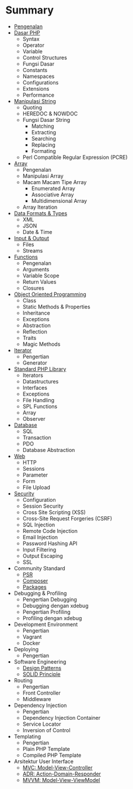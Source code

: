 # Summary

* [Pengenalan](10-pengenalan.md)
* [Dasar PHP](20-dasar-php.md)
    * Syntax
    * Operator
    * Variable
    * Control Structures
    * Fungsi Dasar
    * Constants
    * Namespaces
    * Configurations
    * Extensions
    * Performance
* [Manipulasi String](30-manipulasi-string.md)
    * Quoting
    * HEREDOC & NOWDOC
    * Fungsi Dasar String
        * Matching
        * Extracting
        * Searching
        * Replacing
        * Formating
    * Perl Compatible Regular Expression (PCRE)
* [Array](40-manipulasi-array.md)
    * Pengenalan
    * Manipulasi Array
    * Macam Macam Tipe Array
        * Enumerated Array
        * Associative Array
        * Multidimensional Array
    * Array Iteration
* [Data Formats & Types](50-data-formats-types.md)
    * XML
    * JSON
    * Date & Time
* [Input & Output](60-input.output.md)
    * Files
    * Streams
* [Functions](70-functions.md)
    * Pengenalan
    * Arguments
    * Variable Scope
    * Return Values
    * Closures
* [Object Oriented Programming](80-object-oriented.md)
    * Class
    * Static Methods & Properties
    * Inheritance
    * Exceptions
    * Abstraction
    * Reflection
    * Traits
    * Magic Methods
* [Iterator](90-iterator.md)
    * Pengertian
    * Generator
* [Standard PHP Library](100-standard-php-library.md)
    * Iterators
    * Datastructures
    * Interfaces
    * Exceptions
    * File Handling
    * SPL Functions
    * Array
    * Observer
* [Database](100-database.md)
    * SQL
    * Transaction
    * PDO
    * Database Abstraction
* [Web](110-web.md)
    * HTTP
    * Sessions
    * Parameter
    * Form
    * File Upload
* [Security](120-security.md)
    * Configuration
    * Session Security
    * Cross Site Scripting (XSS)
    * Cross-Site Request Forgeries (CSRF)
    * SQL Injection
    * Remote Code Injection
    * Email Injection
    * Password Hashing API
    * Input Filtering
    * Output Escaping
    * SSL
* Community Standard
    * [PSR](70-psr.md)
    * [Composer](60-composer.md)
    * [Packages](140-packages.md)
* Debugging & Profiling
    * Pengertian Debugging
    * Debugging dengan xdebug
    * Pengertian Profiling
    * Profiling dengan xdebug
* Development Environment
    * Pengertian
    * Vagrant
    * Docker
* Deploying
    * Pengertian
* Software Engineering
    * [Design Patterns](40-design-patterns.md)
    * [SOLID Principle](50-prinsip-software-fleksibel.md)
* Routing
    * Pengertian
    * Front Controller
    * Middleware
* Dependency Injection
    * Pengertian
    * Dependency Injection Container
    * Service Locator
    * Inversion of Control
* Templating
    * Pengertian
    * Plain PHP Template
    * Compiled PHP Template
* Arsitektur User Interface
    * [MVC: Model-View-Controller](130-mvc.md)
    * [ADR: Action-Domain-Responder](150-adr.md)
    * [MVVM: Model-View-ViewModel](160-mvvm.md)
